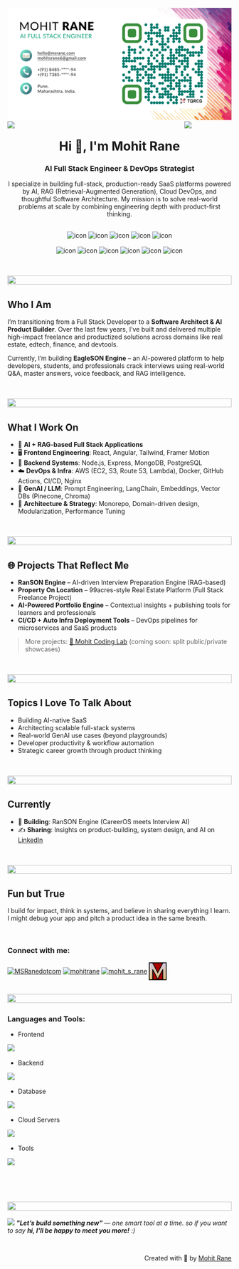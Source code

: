 ![logo](msr-mask-vc-card-v2.png)
<img align="left" src="https://user-images.githubusercontent.com/65187002/144930161-2f783401-8d27-4fdf-a2f7-cc0ba32f1f1f.gif" width="21%" style="display:inline;">
<img align="right" src="https://user-images.githubusercontent.com/65187002/144930161-2f783401-8d27-4fdf-a2f7-cc0ba32f1f1f.gif" width="21%" style="display:inline;">

<h1 align="center">Hi 👋, I'm Mohit Rane</h1>
<h3 align="center">AI Full Stack Engineer & DevOps Strategist</h3>
<p align="center">I specialize in building full-stack, production-ready SaaS platforms powered by AI, RAG (Retrieval-Augmented Generation), Cloud DevOps, and thoughtful Software Architecture. My mission is to solve real-world problems at scale by combining engineering depth with product-first thinking.</p>
<!-- <p align="center"> 
 <img src="https://komarev.com/ghpvc/?username=mohit16&label=Profile%20views&color=0e75b6&style=flat" alt="mohit rane" /> 
 <img src="https://img.shields.io/badge/Languages-Python | Java | PHP | Typescript | Node | React -green.svg" alt="mohit rane's languages" />
 <img alt="Profile followers" src="https://img.shields.io/github/followers/mohit16">
</p> -->
<br/>

<div align="center">
  <img src="https://techstack-generator.vercel.app/js-icon.svg" alt="icon"width="50" height="50" />
  <img src="https://techstack-generator.vercel.app/ts-icon.svg" alt="icon" width="50" height="50" />
  <img src="https://techstack-generator.vercel.app/react-icon.svg" alt="icon" width="50" height="50" />
  <img src="https://techstack-generator.vercel.app/python-icon.svg" alt="icon" width="50" height="50" />
 <img src="https://techstack-generator.vercel.app/mysql-icon.svg" alt="icon" width="50" height="50" />
</div>

<br>

<div align="center">
  <img src="https://techstack-generator.vercel.app/aws-icon.svg" alt="icon" width="50" height="50" />
  <img src="https://techstack-generator.vercel.app/docker-icon.svg" alt="icon" width="50" height="50" />
  <img src="https://techstack-generator.vercel.app/github-icon.svg" alt="icon" width="50" height="50" />
  <img src="https://techstack-generator.vercel.app/prettier-icon.svg" alt="icon" width="50" height="50" />
  <img src="https://techstack-generator.vercel.app/restapi-icon.svg" alt="icon" width="50" height="50" />
  <img src="https://techstack-generator.vercel.app/graphql-icon.svg" alt="icon" width="50" height="50" />
</div>

<br><br>
<img src="https://i.imgur.com/dBaSKWF.gif" height="20" width="100%">
## Who I Am
I’m transitioning from a Full Stack Developer to a **Software Architect & AI Product Builder**. Over the last few years, I’ve built and delivered multiple high-impact freelance and productized solutions across domains like real estate, edtech, finance, and devtools.

Currently, I’m building **EagleSON Engine** – an AI-powered platform to help developers, students, and professionals crack interviews using real-world Q&A, master answers, voice feedback, and RAG intelligence.

<br><br>
<img src="https://i.imgur.com/dBaSKWF.gif" height="20" width="100%">
## What I Work On

- 🧱 **AI + RAG-based Full Stack Applications**
- 🖥️ **Frontend Engineering**: React, Angular, Tailwind, Framer Motion
- 🔧 **Backend Systems**: Node.js, Express, MongoDB, PostgreSQL
- ☁️ **DevOps & Infra**: AWS (EC2, S3, Route 53, Lambda), Docker, GitHub Actions, CI/CD, Nginx
- 🧠 **GenAI / LLM**: Prompt Engineering, LangChain, Embeddings, Vector DBs (Pinecone, Chroma)
- 🎯 **Architecture & Strategy**: Monorepo, Domain-driven design, Modularization, Performance Tuning

<br><br>
<img src="https://i.imgur.com/dBaSKWF.gif" height="20" width="100%">
## 🌐 Projects That Reflect Me

- **RanSON Engine** – AI-driven Interview Preparation Engine (RAG-based)
- **Property On Location** – 99acres-style Real Estate Platform (Full Stack Freelance Project)
- **AI-Powered Portfolio Engine** – Contextual insights + publishing tools for learners and professionals
- **CI/CD + Auto Infra Deployment Tools** – DevOps pipelines for microservices and SaaS products

> More projects: [📁 Mohit Coding Lab](https://github.com/Mohit-S-Rane) (coming soon: split public/private showcases)

<br><br>
<img src="https://i.imgur.com/dBaSKWF.gif" height="20" width="100%">
## Topics I Love To Talk About

- Building AI-native SaaS
- Architecting scalable full-stack systems
- Real-world GenAI use cases (beyond playgrounds)
- Developer productivity & workflow automation
- Strategic career growth through product thinking

<br><br>
<img src="https://i.imgur.com/dBaSKWF.gif" height="20" width="100%">
## Currently

- 🔭 **Building**: RanSON Engine (CareerOS meets Interview AI)
- ✍️ **Sharing**: Insights on product-building, system design, and AI on [LinkedIn](https://linkedin.com/in/mohit-s-rane)

<br><br>
<img src="https://i.imgur.com/dBaSKWF.gif" height="20" width="100%">
## Fun but True
I build for impact, think in systems, and believe in sharing everything I learn.  
I might debug your app and pitch a product idea in the same breath.



<br>
<h3 align="left">Connect with me:</h3>
<p align="left">
 <a href="https://x.com/MSRanedotcom" target="blank"><img align="center" src="https://raw.githubusercontent.com/rahuldkjain/github-profile-readme-generator/master/src/images/icons/Social/twitter.svg" alt="MSRanedotcom" height="30" width="40" /></a>
<a href="https://linkedin.com/in/mohit-s-rane/" target="blank"><img align="center" src="https://raw.githubusercontent.com/rahuldkjain/github-profile-readme-generator/master/src/images/icons/Social/linked-in-alt.svg" alt="mohitrane" height="30" width="40" /></a>
<a href="https://www.instagram.com/mohitsrane/" target="blank"><img align="center" src="https://raw.githubusercontent.com/rahuldkjain/github-profile-readme-generator/master/src/images/icons/Social/instagram.svg" alt="mohit_s_rane" height="30" width="40" /></a>
<a href="https://www.msrane.com" target="blank"><img align="center" src="./m-logo-gif.gif" alt="mohit rane" height="40" width="40" /></a>
</p>
<br>

<img src="https://i.imgur.com/dBaSKWF.gif" height="20" width="100%">

<h3 align="left">Languages and Tools:</h3>

- Frontend
<p align="left">
  <a href="https://skillicons.dev">
    <img src="https://skillicons.dev/icons?i=angular,react,ts,js,nextjs,redux,tailwind,materialui" />
  </a>
</p>

- Backend
<p align="left">
  <a href="https://skillicons.dev">
    <img src="https://skillicons.dev/icons?i=nodejs,express,py,fastapi" />
  </a>
</p>

- Database
<p align="left">
  <a href="https://skillicons.dev">
    <img src="https://skillicons.dev/icons?i=mongodb,mysql,postgresql" />
  </a>
</p>

- Cloud Servers
<p align="left">
  <a href="https://skillicons.dev">
    <img src="https://skillicons.dev/icons?i=aws,firebase,vercel,netlify" />
  </a>
</p>

- Tools
<p align="left">
  <a href="https://skillicons.dev">
    <img src="https://skillicons.dev/icons?i=git,github,docker,ansible,kubernetes,vscode,postman" />
  </a>
</p>

<!-- <br/> -->

<!-- <img src="https://i.imgur.com/dBaSKWF.gif" height="20" width="100%"> -->

<br><br><br>

<img src="https://i.imgur.com/dBaSKWF.gif" height="20" width="100%">

<img src="https://media.giphy.com/media/LnQjpWaON8nhr21vNW/giphy.gif" width="60"> <em><b> "Let’s build something new" </b> — one smart tool at a time. so if you want to say <b>hi, I'll be happy to meet you more!</b> :)</em>

<br>
<p align="right" > Created with 🧡 by <a href="https://msrane.com/">Mohit Rane</a></p>
